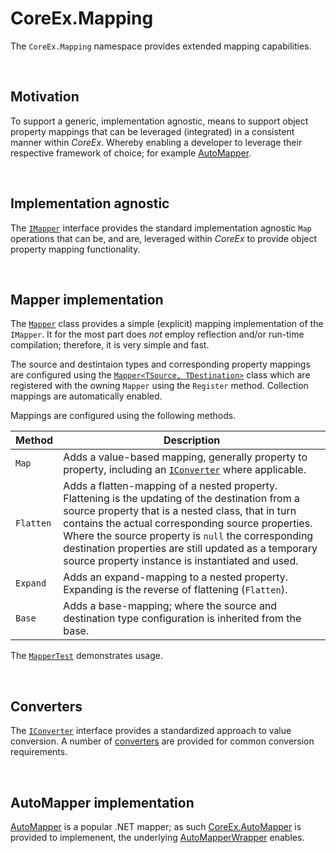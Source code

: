 ﻿# CoreEx.Mapping

The `CoreEx.Mapping` namespace provides extended mapping capabilities.

<br/>

## Motivation

To support a generic, implementation agnostic, means to support object property mappings that can be leveraged (integrated) in a consistent manner within _CoreEx_. Whereby enabling a developer to leverage their respective framework of choice; for example [AutoMapper](#AutoMapper).

<br/>

## Implementation agnostic

The [`IMapper`](./IMapper.cs) interface provides the standard implementation agnostic `Map` operations that can be, and are, leveraged within _CoreEx_ to provide object property mapping functionality.

<br/>

## Mapper implementation 

The [`Mapper`](./Mapper.cs) class provides a simple (explicit) mapping implementation of the `IMapper`. It for the most part does _not_ employ reflection and/or run-time compilation; therefore, it is very simple and fast.

The source and destintaion types and corresponding property mappings are configured using the [`Mapper<TSource, TDestination>`](./MapperT.cs) class which are registered with the owning `Mapper` using the `Register` method. Collection mappings are automatically enabled.

Mappings are configured using the following methods.

Method | Description
-|-
`Map` | Adds a value-based mapping, generally property to property, including an [`IConverter`](./Converters/IConverter.cs) where applicable.
`Flatten` | Adds a flatten-mapping of a nested property. Flattening is the updating of the destination from a source property that is a nested class, that in turn contains the actual corresponding source properties. Where the source property is `null` the corresponding destination properties are still updated as a temporary source property instance is instantiated and used.
`Expand` | Adds an expand-mapping to a nested property. Expanding is the reverse of flattening (`Flatten`).
`Base` | Adds a base-mapping; where the source and destination type configuration is inherited from the base.

The [`MapperTest`](../../../tests/CoreEx.Test/Framework/Mapping/MapperTest.cs) demonstrates usage.

<br/>

## Converters

The [`IConverter`](./Converters/IConverter.cs) interface provides a standardized approach to value conversion. A number of [converters](./Converters) are provided for common conversion requirements.

<br/>

## AutoMapper implementation

[AutoMapper](https://github.com/AutoMapper/AutoMapper) is a popular .NET mapper; as such [CoreEx.AutoMapper](../../CoreEx.AutoMapper) is provided to implemenent, the underlying [AutoMapperWrapper](../../CoreEx.AutoMapper/AutoMapperWrapper.cs) enables.


